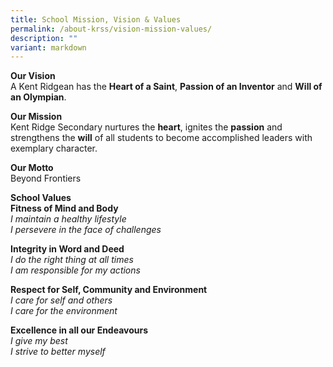 ```yaml
---
title: School Mission, Vision & Values
permalink: /about-krss/vision-mission-values/
description: ""
variant: markdown
---
```

**Our Vision** <br>
A Kent Ridgean has the&nbsp;**Heart of a Saint**,&nbsp;**Passion of an Inventor**&nbsp;and&nbsp;**Will of an Olympian**.

**Our Mission** <br>
Kent Ridge Secondary nurtures the&nbsp;**heart**, ignites the&nbsp;**passion**&nbsp;and strengthens the&nbsp;**will**&nbsp;of all
students to become accomplished leaders with exemplary character.

**Our Motto** <br>
Beyond Frontiers

**School Values** <br>
**Fitness of Mind and Body** <br>
_I maintain a healthy lifestyle_  
_I persevere in the face of challenges_

**Integrity in Word and Deed**  
_I do the right thing at all times  
I am responsible for my actions_

**Respect for Self, Community and Environment**  
_I care for self and others  
I care for the environment_

**Excellence in all our Endeavours**  
_I give my best  
I strive to better myself_